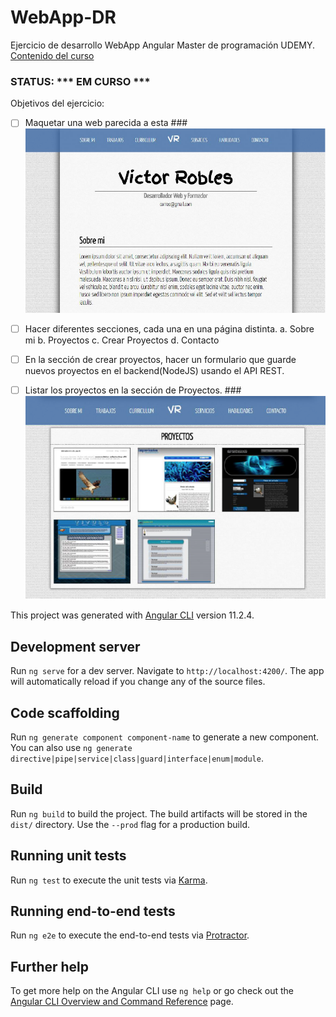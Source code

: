 # WebApp-DR

Ejercicio de desarrollo WebApp Angular Master de programación UDEMY. 
[Contenido del curso](https://www.udemy.com/course/master-en-javascript-aprender-js-jquery-angular-nodejs-y-mas/?src=sac&kw=master%20en%20javascript%20jque)

### STATUS: *** EM CURSO *** ###



 Objetivos del ejercicio:
- [ ] Maquetar una web parecida a esta
###![Screenshot](./src/img/MaquetaAngular.png)

- [ ] Hacer diferentes secciones, cada una en una página distinta.
        a. Sobre mi
        b. Proyectos
        c. Crear Proyectos
        d. Contacto
- [ ] En la sección de crear proyectos, hacer un formulario que guarde nuevos proyectos en el backend(NodeJS) usando el API REST.
- [ ] Listar los proyectos en la sección de Proyectos.
###![Screenshot](./src/img/MaquetaProyectos.png)





This project was generated with [Angular CLI](https://github.com/angular/angular-cli) version 11.2.4.

## Development server

Run `ng serve` for a dev server. Navigate to `http://localhost:4200/`. The app will automatically reload if you change any of the source files.

## Code scaffolding

Run `ng generate component component-name` to generate a new component. You can also use `ng generate directive|pipe|service|class|guard|interface|enum|module`.

## Build

Run `ng build` to build the project. The build artifacts will be stored in the `dist/` directory. Use the `--prod` flag for a production build.

## Running unit tests

Run `ng test` to execute the unit tests via [Karma](https://karma-runner.github.io).

## Running end-to-end tests

Run `ng e2e` to execute the end-to-end tests via [Protractor](http://www.protractortest.org/).

## Further help

To get more help on the Angular CLI use `ng help` or go check out the [Angular CLI Overview and Command Reference](https://angular.io/cli) page.

